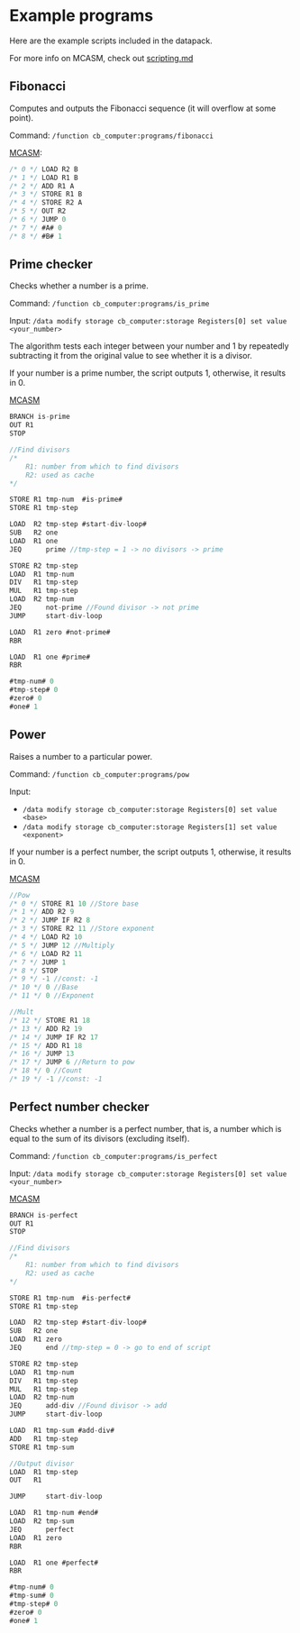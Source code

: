 # Example programs

Here are the example scripts included in the datapack.

For more info on MCASM, check out [scripting.md](scripting.md)

## Fibonacci

Computes and outputs the Fibonacci sequence (it will overflow at some point).

Command: `/function cb_computer:programs/fibonacci`

[MCASM](scripting.md):
```js
/* 0 */ LOAD R2 B
/* 1 */ LOAD R1 B
/* 2 */ ADD R1 A
/* 3 */ STORE R1 B
/* 4 */ STORE R2 A
/* 5 */ OUT R2
/* 6 */ JUMP 0
/* 7 */ #A# 0
/* 8 */ #B# 1
```

## Prime checker

Checks whether a number is a prime.

Command: `/function cb_computer:programs/is_prime`

Input: `/data modify storage cb_computer:storage Registers[0] set value <your_number>`

The algorithm tests each integer between your number and 1 by repeatedly subtracting it from the original value to see whether it is a divisor.

If your number is a prime number, the script outputs 1, otherwise, it results in 0.

[MCASM](scripting.md)
```js
BRANCH is-prime
OUT R1
STOP

//Find divisors
/*
    R1: number from which to find divisors
    R2: used as cache
*/

STORE R1 tmp-num  #is-prime#
STORE R1 tmp-step

LOAD  R2 tmp-step #start-div-loop#
SUB   R2 one
LOAD  R1 one
JEQ      prime //tmp-step = 1 -> no divisors -> prime

STORE R2 tmp-step
LOAD  R1 tmp-num 
DIV   R1 tmp-step
MUL   R1 tmp-step
LOAD  R2 tmp-num
JEQ      not-prime //Found divisor -> not prime
JUMP     start-div-loop

LOAD  R1 zero #not-prime#
RBR

LOAD  R1 one #prime#
RBR

#tmp-num# 0
#tmp-step# 0
#zero# 0
#one# 1
```

## Power

Raises a number to a particular power.

Command: `/function cb_computer:programs/pow`

Input:
- `/data modify storage cb_computer:storage Registers[0] set value <base>`
- `/data modify storage cb_computer:storage Registers[1] set value <exponent>`

If your number is a perfect number, the script outputs 1, otherwise, it results in 0.

[MCASM](scripting.md)
```js
//Pow
/* 0 */ STORE R1 10 //Store base
/* 1 */ ADD R2 9
/* 2 */ JUMP IF R2 8
/* 3 */ STORE R2 11 //Store exponent
/* 4 */ LOAD R2 10
/* 5 */ JUMP 12 //Multiply
/* 6 */ LOAD R2 11
/* 7 */ JUMP 1
/* 8 */ STOP
/* 9 */ -1 //const: -1
/* 10 */ 0 //Base
/* 11 */ 0 //Exponent

//Mult
/* 12 */ STORE R1 18
/* 13 */ ADD R2 19
/* 14 */ JUMP IF R2 17
/* 15 */ ADD R1 18
/* 16 */ JUMP 13
/* 17 */ JUMP 6 //Return to pow
/* 18 */ 0 //Count
/* 19 */ -1 //const: -1
```

## Perfect number checker

Checks whether a number is a perfect number, that is, a number which is equal to the sum of its divisors (excluding itself).

Command: `/function cb_computer:programs/is_perfect`

Input: `/data modify storage cb_computer:storage Registers[0] set value <your_number>`

[MCASM](scripting.md)
```js
BRANCH is-perfect
OUT R1
STOP

//Find divisors
/*
    R1: number from which to find divisors
    R2: used as cache
*/

STORE R1 tmp-num  #is-perfect#
STORE R1 tmp-step

LOAD  R2 tmp-step #start-div-loop#
SUB   R2 one
LOAD  R1 zero
JEQ      end //tmp-step = 0 -> go to end of script

STORE R2 tmp-step
LOAD  R1 tmp-num 
DIV   R1 tmp-step
MUL   R1 tmp-step
LOAD  R2 tmp-num
JEQ      add-div //Found divisor -> add
JUMP     start-div-loop

LOAD  R1 tmp-sum #add-div#
ADD   R1 tmp-step
STORE R1 tmp-sum

//Output divisor
LOAD  R1 tmp-step
OUT   R1

JUMP     start-div-loop

LOAD  R1 tmp-num #end#
LOAD  R2 tmp-sum
JEQ      perfect
LOAD  R1 zero
RBR

LOAD  R1 one #perfect#
RBR

#tmp-num# 0
#tmp-sum# 0
#tmp-step# 0
#zero# 0
#one# 1
```